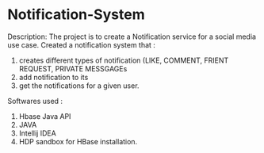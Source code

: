 # Notification-System

Description: 
The project is to create a Notification service for a social media use case.
Created a notification system that :
1. creates different types of notification (LIKE, COMMENT, FRIENT REQUEST, PRIVATE MESSGAGEs
2. add notification to its
3. get the notifications for a given user.

Softwares used : 
1. Hbase Java API
2. JAVA
3. Intellij IDEA
4. HDP sandbox for HBase installation.
